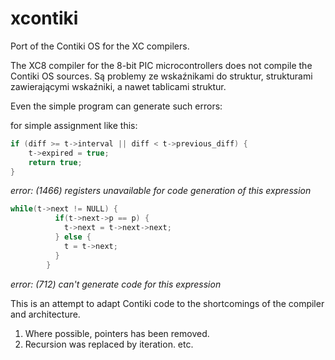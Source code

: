 # xcontiki

Port of the Contiki OS for the XC compilers.

The XC8 compiler for the 8-bit PIC microcontrollers does not compile the Contiki OS sources.
Są problemy ze wskaźnikami do struktur, strukturami zawierającymi wskaźniki, a nawet tablicami struktur. 

Even the simple program can generate such errors:

for simple assignment like this:

```c
if (diff >= t->interval || diff < t->previous_diff) {
    t->expired = true;
    return true;
}
```
_error: (1466) registers unavailable for code generation of this expression_
```c
while(t->next != NULL) {
          if(t->next->p == p) {
            t->next = t->next->next;
          } else {
            t = t->next;
          }
        }
```
_error: (712) can't generate code for this expression_




This is an attempt to adapt Contiki code to the shortcomings of the compiler and architecture.

1.  Where possible, pointers has been removed.
2.  Recursion was replaced by iteration.
    etc.
